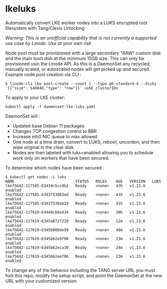 # lkeluks
Automatically convert LKE worker nodes into a LUKS encrypted root filesystem with Tang/Clevis Unlocking

*Warning: This is an unofficial capability that is not currently a supported use case by Linode.  Use at your own risk*

Node pool must be provisioned with a large secondary "RAW" custom disk and the main boot disk at the minimum 15GB size.  This can only be provisioned usin the Linode API.  As this is a DaemonSet any recycled, manually scaled, or autoscaled nodes will get picked up and secured.  Example node pool creation via CLI :

```
$ linode-cli lke pool-create --count 1 --type g6-standard-4 --disks '[{"size": 148840,"type": "raw"}]' <LKE_clusterID>
```

To apply to your LKE cluster:

```
kubectl apply -f daemonset-lke-luks.yaml
```

DaemonSet will :
* Updated base Debian 11 packages
* Changes TCP congestion control to BBR
* Increase eth0 NIC queue to max allowed
* One node at a time drain, convert to LUKS, reboot, uncordon, and then wipe original in the clear disk.
* Nodes are then labeled with luks=enabled allowing you to schedule work only on workers that have been secured.

To determine which nodes have been secured :

```
$ kubectl get nodes -L luks
NAME                           STATUS   ROLES    AGE   VERSION   LUKS
lke75642-117585-63434c5cc0b2   Ready    <none>   43h   v1.23.6   enabled
lke75642-117585-6343753083ed   Ready    <none>   41h   v1.23.6   enabled
lke75642-117585-63437530ab29   Ready    <none>   41h   v1.23.6   enabled
lke75642-117619-63440cb6e434   Ready    <none>   30h   v1.23.6   enabled
lke75642-117619-6345a0727229   Ready    <none>   12m   v1.23.6   enabled
lke75642-117619-6345b080de99   Ready    <none>   48m   v1.23.6   enabled
lke75642-117619-6345b62e9f08   Ready    <none>   23m   v1.23.6   enabled
lke75642-117619-6345b62eca30   Ready    <none>   24m   v1.23.6   enabled
lke75642-117619-6345b62eef86   Ready    <none>   23m   v1.23.6   enabled
```

To change any of the behavior including the TANG server URL you must fork this repo, modify the setup script, and point the DaemonSet at the new URL with your customized version.
